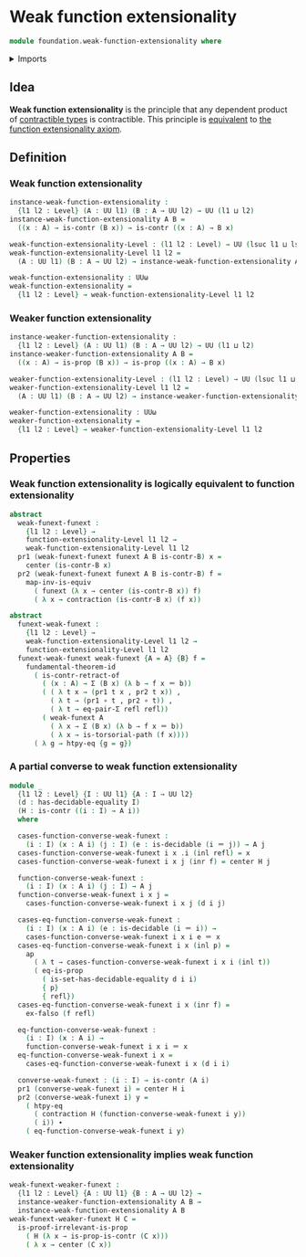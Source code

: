 # Weak function extensionality

```agda
module foundation.weak-function-extensionality where
```

<details><summary>Imports</summary>

```agda
open import foundation.action-on-identifications-functions
open import foundation.decidable-equality
open import foundation.decidable-types
open import foundation.dependent-pair-types
open import foundation.fundamental-theorem-of-identity-types
open import foundation.universe-levels

open import foundation-core.contractible-types
open import foundation-core.coproduct-types
open import foundation-core.empty-types
open import foundation-core.equality-dependent-pair-types
open import foundation-core.equivalences
open import foundation-core.function-extensionality
open import foundation-core.function-types
open import foundation-core.identity-types
open import foundation-core.propositions
```

</details>

## Idea

**Weak function extensionality** is the principle that any dependent product of
[contractible types](foundation-core.contractible-types.md) is contractible.
This principle is [equivalent](foundation-core.equivalences.md) to
[the function extensionality axiom](foundation-core.function-extensionality.md).

## Definition

### Weak function extensionality

```agda
instance-weak-function-extensionality :
  {l1 l2 : Level} (A : UU l1) (B : A → UU l2) → UU (l1 ⊔ l2)
instance-weak-function-extensionality A B =
  ((x : A) → is-contr (B x)) → is-contr ((x : A) → B x)

weak-function-extensionality-Level : (l1 l2 : Level) → UU (lsuc l1 ⊔ lsuc l2)
weak-function-extensionality-Level l1 l2 =
  (A : UU l1) (B : A → UU l2) → instance-weak-function-extensionality A B

weak-function-extensionality : UUω
weak-function-extensionality =
  {l1 l2 : Level} → weak-function-extensionality-Level l1 l2
```

### Weaker function extensionality

```agda
instance-weaker-function-extensionality :
  {l1 l2 : Level} (A : UU l1) (B : A → UU l2) → UU (l1 ⊔ l2)
instance-weaker-function-extensionality A B =
  ((x : A) → is-prop (B x)) → is-prop ((x : A) → B x)

weaker-function-extensionality-Level : (l1 l2 : Level) → UU (lsuc l1 ⊔ lsuc l2)
weaker-function-extensionality-Level l1 l2 =
  (A : UU l1) (B : A → UU l2) → instance-weaker-function-extensionality A B

weaker-function-extensionality : UUω
weaker-function-extensionality =
  {l1 l2 : Level} → weaker-function-extensionality-Level l1 l2
```

## Properties

### Weak function extensionality is logically equivalent to function extensionality

```agda
abstract
  weak-funext-funext :
    {l1 l2 : Level} →
    function-extensionality-Level l1 l2 →
    weak-function-extensionality-Level l1 l2
  pr1 (weak-funext-funext funext A B is-contr-B) x =
    center (is-contr-B x)
  pr2 (weak-funext-funext funext A B is-contr-B) f =
    map-inv-is-equiv
      ( funext (λ x → center (is-contr-B x)) f)
      ( λ x → contraction (is-contr-B x) (f x))

abstract
  funext-weak-funext :
    {l1 l2 : Level} →
    weak-function-extensionality-Level l1 l2 →
    function-extensionality-Level l1 l2
  funext-weak-funext weak-funext {A = A} {B} f =
    fundamental-theorem-id
      ( is-contr-retract-of
        ( (x : A) → Σ (B x) (λ b → f x ＝ b))
        ( ( λ t x → (pr1 t x , pr2 t x)) ,
          ( λ t → (pr1 ∘ t , pr2 ∘ t)) ,
          ( λ t → eq-pair-Σ refl refl))
        ( weak-funext A
          ( λ x → Σ (B x) (λ b → f x ＝ b))
          ( λ x → is-torsorial-path (f x))))
      ( λ g → htpy-eq {g = g})
```

### A partial converse to weak function extensionality

```agda
module _
  {l1 l2 : Level} {I : UU l1} {A : I → UU l2}
  (d : has-decidable-equality I)
  (H : is-contr ((i : I) → A i))
  where

  cases-function-converse-weak-funext :
    (i : I) (x : A i) (j : I) (e : is-decidable (i ＝ j)) → A j
  cases-function-converse-weak-funext i x .i (inl refl) = x
  cases-function-converse-weak-funext i x j (inr f) = center H j

  function-converse-weak-funext :
    (i : I) (x : A i) (j : I) → A j
  function-converse-weak-funext i x j =
    cases-function-converse-weak-funext i x j (d i j)

  cases-eq-function-converse-weak-funext :
    (i : I) (x : A i) (e : is-decidable (i ＝ i)) →
    cases-function-converse-weak-funext i x i e ＝ x
  cases-eq-function-converse-weak-funext i x (inl p) =
    ap
      ( λ t → cases-function-converse-weak-funext i x i (inl t))
      ( eq-is-prop
        ( is-set-has-decidable-equality d i i)
        { p}
        { refl})
  cases-eq-function-converse-weak-funext i x (inr f) =
    ex-falso (f refl)

  eq-function-converse-weak-funext :
    (i : I) (x : A i) →
    function-converse-weak-funext i x i ＝ x
  eq-function-converse-weak-funext i x =
    cases-eq-function-converse-weak-funext i x (d i i)

  converse-weak-funext : (i : I) → is-contr (A i)
  pr1 (converse-weak-funext i) = center H i
  pr2 (converse-weak-funext i) y =
    ( htpy-eq
      ( contraction H (function-converse-weak-funext i y))
      ( i)) ∙
    ( eq-function-converse-weak-funext i y)
```

### Weaker function extensionality implies weak function extensionality

```agda
weak-funext-weaker-funext :
  {l1 l2 : Level} {A : UU l1} {B : A → UU l2} →
  instance-weaker-function-extensionality A B →
  instance-weak-function-extensionality A B
weak-funext-weaker-funext H C =
  is-proof-irrelevant-is-prop
    ( H (λ x → is-prop-is-contr (C x)))
    ( λ x → center (C x))
```
